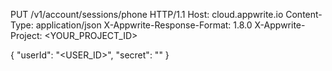 PUT /v1/account/sessions/phone HTTP/1.1
Host: cloud.appwrite.io
Content-Type: application/json
X-Appwrite-Response-Format: 1.8.0
X-Appwrite-Project: <YOUR_PROJECT_ID>

{
  "userId": "<USER_ID>",
  "secret": "<SECRET>"
}

